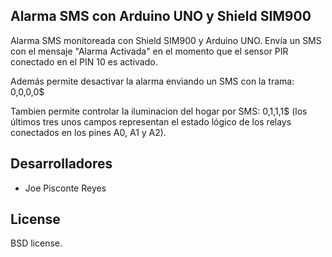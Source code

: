 ## Alarma SMS con Arduino UNO y Shield SIM900

Alarma SMS monitoreada con Shield SIM900 y Arduino UNO.
Envía un SMS con el mensaje "Alarma Activada" en el momento que el sensor PIR conectado en el PIN 10 es activado.

Además permite desactivar la alarma enviando un SMS con la trama: 0,0,0,0$

Tambien permite controlar la iluminacion del hogar por SMS: 0,1,1,1$ (los últimos tres unos campos representan el estado lógico de los relays conectados en los pines A0, A1 y A2).

## Desarrolladores

- Joe Pisconte Reyes

## License

BSD license.
